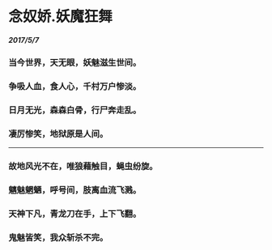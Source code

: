 <style>
  .page-header>a{display:none;}
  .site-footer{display:none;}
</style>
# 念奴娇.妖魔狂舞
##### 2017/5/7
### 当今世界，天无眼，妖魅滋生世间。
### 争吸人血，食人心，千村万户惨淡。
### 日月无光，森森白骨，行尸奔走乱。
### 凄厉惨笑，地狱原是人间。
---
### 故地风光不在，唯狼藉触目，蝇虫纷旋。
### 魑魅魍魉，呼号间，肢离血流飞溅。
### 天神下凡，青龙刀在手，上下飞翻。
### 鬼魅皆笑，我众斩杀不完。
